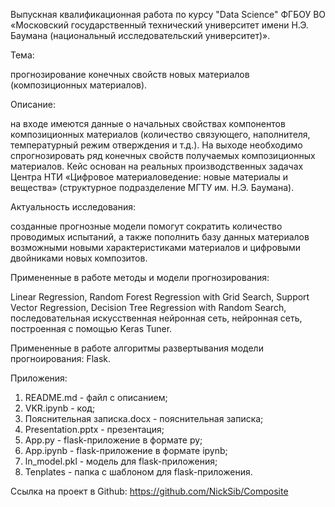 Выпускная квалификационная работа по курсу "Data Science" 
ФГБОУ ВО «Московский государственный технический университет имени Н.Э. Баумана (национальный исследовательский университет)».

Тема:

прогнозирование конечных свойств новых материалов (композиционных материалов). 

Описание: 

на входе имеются данные о начальных свойствах компонентов композиционных материалов (количество связующего, наполнителя, температурный режим отверждения и т.д.). 
На выходе необходимо спрогнозировать ряд конечных свойств получаемых композиционных материалов. 
Кейс основан на реальных производственных задачах Центра НТИ «Цифровое материаловедение: новые материалы и вещества» (структурное подразделение МГТУ им. Н.Э. Баумана).

Актуальность исследования:

созданные прогнозные модели помогут сократить количество проводимых испытаний, 
а также пополнить базу данных материалов возможными новыми характеристиками материалов и цифровыми двойниками новых композитов.

Примененные в работе методы и модели прогнозирования:

Linear Regression, Random Forest Regression with Grid Search, Support Vector Regression, Decision Tree Regression with Random Search, 
последовательная искусственная нейронная сеть, нейронная сеть, построенная с помощью Keras Tuner.

Примененные в работе алгоритмы развертывания модели прогноирования: Flask.

Приложения:

1. README.md - файл с описанием;
2. VKR.ipynb - код;
3. Пояснительная записка.docx - пояснительная записка;
4. Presentation.pptx - презентация;
5. App.py - flask-приложение в формате py;
6. App.ipynb - flask-приложение в формате ipynb;
7. ln_model.pkl - модель для flask-приложения;
8. Tenplates - папка с шаблоном для flask-приложения.
 
Ссылка на проект в Github: https://github.com/NickSib/Composite